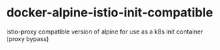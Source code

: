 # docker-alpine-istio-init-compatible
istio-proxy compatible version of alpine for use as a k8s init container (proxy bypass)
